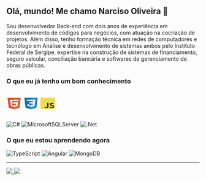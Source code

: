 ## Olá, mundo! Me chamo Narciso Oliveira 👋

<p>
Sou desenvolvedor Back-end com dois anos de experiência em
desenvolvimento de códigos para negócios, com atuação na cocriação
de projetos. Além disso, tenho formação técnica em redes de computadores e tecnólogo em Análise e desenvolvimento de sistemas ambos pelo Instituto Federal de Sergipe, expertise na construção de sistemas de financiamento, seguro veicular, conciliação bancária e softwares de gerenciamento de obras públicas.
</p>

### O que eu já tenho um bom conhecimento

<div style="display: inline_block"><br>
  <img align="center" alt="Nardo-HTML" height="30" width="40" src="https://raw.githubusercontent.com/devicons/devicon/master/icons/html5/html5-original.svg">
  <img align="center" alt="Nardo-CSS" height="30" width="40" src="https://raw.githubusercontent.com/devicons/devicon/master/icons/css3/css3-original.svg">
  <img align="center" alt="Nardo-Js" height="30" width="40" src="https://raw.githubusercontent.com/devicons/devicon/master/icons/javascript/javascript-original.svg">
</div>
<br>

![C#](https://img.shields.io/badge/C%23-239120?style=for-the-badge&logo=c-sharp&logoColor=white)
![MicrosoftSQLServer](https://img.shields.io/badge/Microsoft%20SQL%20Server-CC2927?style=for-the-badge&logo=microsoft%20sql%20server&logoColor=white)
![.Net](https://img.shields.io/badge/.NET-5C2D91?style=for-the-badge&logo=.net&logoColor=white)

### O que eu estou aprendendo agora

![TypeScript](https://img.shields.io/badge/TypeScript-007ACC?style=for-the-badge&logo=typescript&logoColor=white) 
![Angular](https://img.shields.io/badge/Angular-DD0031?style=for-the-badge&logo=angular&logoColor=white)
![MongoDB](https://img.shields.io/badge/MongoDB-%234ea94b.svg?style=for-the-badge&logo=mongodb&logoColor=white)

<hr>
<div>
  <a href="https://github.com/narcisooliveira">
  <img height="180em" src="https://github-readme-stats.vercel.app/api?username=narcisooliveira&show_icons=true&theme=algolia&include_all_commits=true&count_private=true"/>
  <img height="180em" src="https://github-readme-stats.vercel.app/api/top-langs/?username=narcisooliveira&layout=compact&langs_count=7&theme=algolia"/>
</div>
